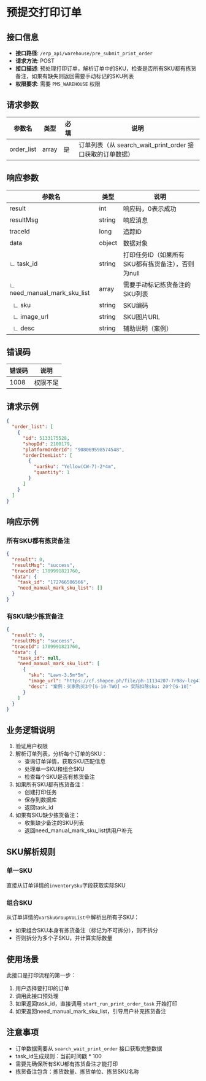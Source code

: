 # 预提交打印订单

## 接口信息

- **接口路径**: `/erp_api/warehouse/pre_submit_print_order`
- **请求方法**: POST
- **接口描述**: 预处理打印订单，解析订单中的SKU，检查是否所有SKU都有拣货备注，如果有缺失则返回需要手动标记的SKU列表
- **权限要求**: 需要 `PMS_WAREHOUSE` 权限

## 请求参数

| 参数名 | 类型 | 必填 | 说明 |
|--------|------|------|------|
| order_list | array | 是 | 订单列表（从 search_wait_print_order 接口获取的订单数据） |

## 响应参数

| 参数名 | 类型 | 说明 |
|--------|------|------|
| result | int | 响应码，0表示成功 |
| resultMsg | string | 响应消息 |
| traceId | long | 追踪ID |
| data | object | 数据对象 |
| ∟ task_id | string | 打印任务ID（如果所有SKU都有拣货备注），否则为null |
| ∟ need_manual_mark_sku_list | array | 需要手动标记拣货备注的SKU列表 |
| &nbsp;&nbsp;∟ sku | string | SKU编码 |
| &nbsp;&nbsp;∟ image_url | string | SKU图片URL |
| &nbsp;&nbsp;∟ desc | string | 辅助说明（案例） |

## 错误码

| 错误码 | 说明 |
|--------|------|
| 1008 | 权限不足 |

## 请求示例

```json
{
  "order_list": [
    {
      "id": 5133175528,
      "shopId": 2100179,
      "platformOrderId": "908069598574548",
      "orderItemList": [
        {
          "varSku": "Yellow(CW-7)-2*4m",
          "quantity": 1
        }
      ]
    }
  ]
}
```

## 响应示例

### 所有SKU都有拣货备注

```json
{
  "result": 0,
  "resultMsg": "success",
  "traceId": 1709991821760,
  "data": {
    "task_id": "172766506566",
    "need_manual_mark_sku_list": []
  }
}
```

### 有SKU缺少拣货备注

```json
{
  "result": 0,
  "resultMsg": "success",
  "traceId": 1709991821760,
  "data": {
    "task_id": null,
    "need_manual_mark_sku_list": [
      {
        "sku": "Lawn-3.5m*5m",
        "image_url": "https://cf.shopee.ph/file/ph-11134207-7r98v-lzg47xuonptmd6",
        "desc": "案例：买家购买3个[G-10-TWO] => 实际扣除sku: 20个[G-10]"
      }
    ]
  }
}
```

## 业务逻辑说明

1. 验证用户权限
2. 解析订单列表，分析每个订单的SKU：
   - 查询订单详情，获取SKU匹配信息
   - 处理单一SKU和组合SKU
   - 检查每个SKU是否有拣货备注
3. 如果所有SKU都有拣货备注：
   - 创建打印任务
   - 保存到数据库
   - 返回task_id
4. 如果有SKU缺少拣货备注：
   - 收集缺少备注的SKU列表
   - 返回need_manual_mark_sku_list供用户补充

## SKU解析规则

### 单一SKU
直接从订单详情的`inventorySku`字段获取实际SKU

### 组合SKU
从订单详情的`varSkuGroupVoList`中解析出所有子SKU：
- 如果组合SKU本身有拣货备注（标记为不可拆分），则不拆分
- 否则拆分为多个子SKU，并计算实际数量

## 使用场景

此接口是打印流程的第一步：
1. 用户选择要打印的订单
2. 调用此接口预处理
3. 如果返回task_id，直接调用 `start_run_print_order_task` 开始打印
4. 如果返回need_manual_mark_sku_list，引导用户补充拣货备注

## 注意事项

- 订单数据需要从 `search_wait_print_order` 接口获取完整数据
- task_id生成规则：当前时间戳 * 100
- 需要先确保所有SKU都有拣货备注才能打印
- 拣货备注包含：拣货数量、拣货单位、拣货SKU名称

